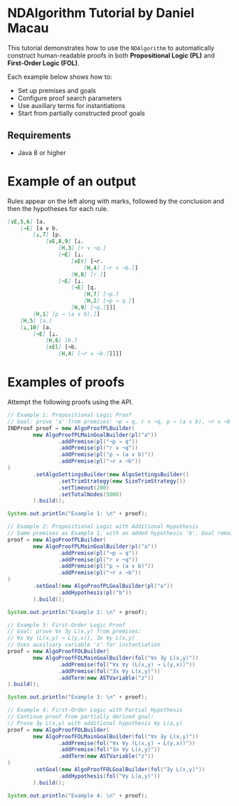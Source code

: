 # NDAlgorithm Tutorial by Daniel Macau

This tutorial demonstrates how to use the `NDAlgorithm` to automatically construct human-readable proofs in both **Propositional Logic (PL)** and **First-Order Logic (FOL)**.

Each example below shows how to:
- Set up premises and goals
- Configure proof search parameters
- Use auxiliary terms for instantiations
- Start from partially constructed proof goals

## Requirements

- Java 8 or higher

# Example of an output
Rules appear on the left along with marks, followed by the conclusion and then the hypotheses for each rule.
```markdown
[∨E,5,6] [a.
	[→E] [a ∨ b.
		[⊥,7] [p.
			[∨E,8,9] [⊥.
				[H,3] [r ∨ ¬q.]
				[¬E] [⊥.
					[∧Er] [¬r.
						[H,4] [¬r ∧ ¬b.]]
					[H,8] [r.]]
				[¬E] [⊥.
					[→E] [q.
						[H,7] [¬p.]
						[H,2] [¬p → q.]]
					[H,9] [¬q.]]]]
		[H,1] [p → (a ∨ b).]]
	[H,5] [a.]
	[⊥,10] [a.
		[¬E] [⊥.
			[H,6] [b.]
			[∧El] [¬b.
				[H,4] [¬r ∧ ¬b.]]]]]
```

# Examples of proofs

Attempt the following proofs using the API.

```java
// Example 1: Propositional Logic Proof
// Goal: prove 'a' from premises: ¬p → q, r ∨ ¬q, p → (a ∨ b), ¬r ∧ ¬b
INDProof proof = new AlgoProofPLBuilder(
        new AlgoProofPLMainGoalBuilder(pl("a"))
                .addPremise(pl("¬p → q"))
                .addPremise(pl("r ∨ ¬q"))
                .addPremise(pl("p → (a ∨ b)"))
                .addPremise(pl("¬r ∧ ¬b"))
)
        .setAlgoSettingsBuilder(new AlgoSettingsBuilder()
                .setTrimStrategy(new SizeTrimStrategy())
                .setTimeout(200)
                .setTotalNodes(5000)
        ).build();

System.out.println("Example 1: \n" + proof);

// Example 2: Propositional Logic with Additional Hypothesis
// Same premises as Example 1, with an added hypothesis 'b'. Goal remains 'a'.
proof = new AlgoProofPLBuilder(
        new AlgoProofPLMainGoalBuilder(pl("a"))
                .addPremise(pl("¬p → q"))
                .addPremise(pl("r ∨ ¬q"))
                .addPremise(pl("p → (a ∨ b)"))
                .addPremise(pl("¬r ∧ ¬b"))
)
        .setGoal(new AlgoProofPLGoalBuilder(pl("a"))
                .addHypothesis(pl("b"))
        ).build();

System.out.println("Example 2: \n" + proof);

// Example 3: First-Order Logic Proof
// Goal: prove ∀x ∃y L(x,y) from premises:
// ∀x ∀y (L(x,y) → L(y,x)), ∃x ∀y L(x,y)
// Uses auxiliary variable 'z' for instantiation
proof = new AlgoProofFOLBuilder(
        new AlgoProofFOLMainGoalBuilder(fol("∀x ∃y L(x,y)"))
                .addPremise(fol("∀x ∀y (L(x,y) → L(y,x))"))
                .addPremise(fol("∃x ∀y L(x,y)"))
                .addTerm(new ASTVariable("z"))
).build();

System.out.println("Example 3: \n" + proof);

// Example 4: First-Order Logic with Partial Hypothesis
// Continue proof from partially derived goal:
// Prove ∃y L(x,y) with additional hypothesis ∀y L(a,y)
proof = new AlgoProofFOLBuilder(
        new AlgoProofFOLMainGoalBuilder(fol("∀x ∃y L(x,y)"))
                .addPremise(fol("∀x ∀y (L(x,y) → L(y,x))"))
                .addPremise(fol("∃x ∀y L(x,y)"))
                .addTerm(new ASTVariable("z"))
)
        .setGoal(new AlgoProofFOLGoalBuilder(fol("∃y L(x,y)"))
                .addHypothesis(fol("∀y L(a,y)"))
        ).build();

System.out.println("Example 4: \n" + proof);
```